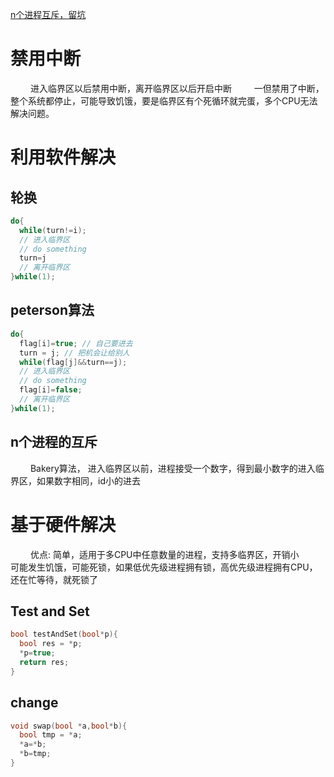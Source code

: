 
[n个进程互斥，留坑](https://www.bilibili.com/video/BV1js411b7vg?p=61)

# 禁用中断
&emsp;&emsp; 进入临界区以后禁用中断，离开临界区以后开启中断
&emsp;&emsp; 一但禁用了中断，整个系统都停止，可能导致饥饿，要是临界区有个死循环就完蛋，多个CPU无法解决问题。

<!-- more -->

# 利用软件解决
## 轮换
```cpp
do{
  while(turn!=i);
  // 进入临界区
  // do something
  turn=j
  // 离开临界区
}while(1);
```

## peterson算法
```cpp
do{
  flag[i]=true; // 自己要进去
  turn = j; // 把机会让给别人
  while(flag[j]&&turn==j);
  // 进入临界区
  // do something 
  flag[i]=false;
  // 离开临界区
}while(1);
```

## n个进程的互斥
&emsp;&emsp; Bakery算法， 进入临界区以前，进程接受一个数字，得到最小数字的进入临界区，如果数字相同，id小的进去

# 基于硬件解决
&emsp;&emsp; 优点: 简单，适用于多CPU中任意数量的进程，支持多临界区，开销小
&emsp;&emsp; 可能发生饥饿，可能死锁，如果低优先级进程拥有锁，高优先级进程拥有CPU，还在忙等待，就死锁了
## Test and Set
```cpp
bool testAndSet(bool*p){ 
  bool res = *p;
  *p=true;
  return res;
}
```

## change
```cpp
void swap(bool *a,bool*b){
  bool tmp = *a;
  *a=*b;
  *b=tmp;
}
```



